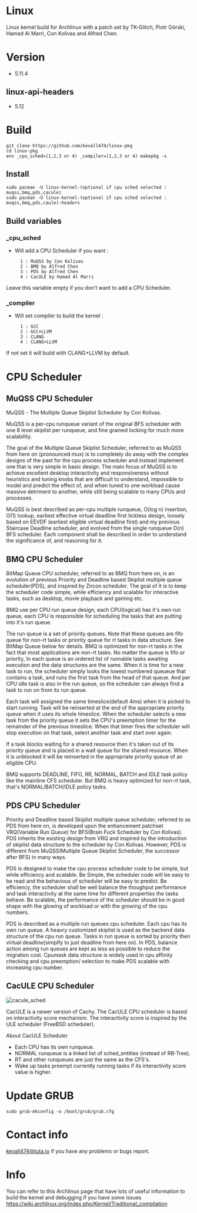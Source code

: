 # Linux

Linux kernel build for Archlinux with a patch set by TK-Glitch, Piotr Górski, Hamad Al Marri, Con Kolivas and Alfred Chen.

# Version

- 5.11.4

## linux-api-headers

- 5.12

# Build

    git clone https://github.com/kevall474/linux-pkg
    cd linux-pkg
    env _cpu_sched=(1,2,3 or 4) _compiler=(1,2,3 or 4) makepkg -s

## Install

    sudo pacman -U linux-kernel-(optional if cpu sched selected : muqss,bmq,pds,cacule)
    sudo pacman -U linux-kernel-(optional if cpu sched selected : muqss,bmq,pds,caule)-headers

## Build variables

### _cpu_sched

- Will add a CPU Scheduler if you want :

        1 : MuQSS by Con Kolivas
        2 : BMQ by Alfred Chen
        3 : PDS by Alfred Chen
        4 : CacULE by Hamad Al Marri

Leave this variable empty if you don't want to add a CPU Scheduler.

### _compiler

- Will set compiler to build the kernel :

        1 : GCC
        2 : GCC+LLVM
        3 : CLANG
        4 : CLANG+LLVM

If not set it will build with CLANG+LLVM by default.

# CPU Scheduler

## MuQSS CPU Scheduler

MuQSS - The Multiple Queue Skiplist Scheduler by Con Kolivas.

MuQSS is a per-cpu runqueue variant of the original BFS scheduler with
one 8 level skiplist per runqueue, and fine grained locking for much more
scalability.

The goal of the Multiple Queue Skiplist Scheduler, referred to as MuQSS from
here on (pronounced mux) is to completely do away with the complex designs of
the past for the cpu process scheduler and instead implement one that is very
simple in basic design. The main focus of MuQSS is to achieve excellent desktop
interactivity and responsiveness without heuristics and tuning knobs that are
difficult to understand, impossible to model and predict the effect of, and when
tuned to one workload cause massive detriment to another, while still being
scalable to many CPUs and processes.

MuQSS is best described as per-cpu multiple runqueue, O(log n) insertion, O(1)
lookup, earliest effective virtual deadline first tickless design, loosely based
on EEVDF (earliest eligible virtual deadline first) and my previous Staircase
Deadline scheduler, and evolved from the single runqueue O(n) BFS scheduler.
Each component shall be described in order to understand the significance of,
and reasoning for it.

## BMQ CPU Scheduler

BitMap Queue CPU scheduler, referred to as BMQ from here on, is an evolution
of previous Priority and Deadline based Skiplist multiple queue scheduler(PDS),
and inspired by Zircon scheduler. The goal of it is to keep the scheduler code
simple, while efficiency and scalable for interactive tasks, such as desktop,
movie playback and gaming etc.

BMQ use per CPU run queue design, each CPU(logical) has it's own run queue,
each CPU is responsible for scheduling the tasks that are putting into it's
run queue.

The run queue is a set of priority queues. Note that these queues are fifo
queue for non-rt tasks or priority queue for rt tasks in data structure. See
BitMap Queue below for details. BMQ is optimized for non-rt tasks in the fact
that most applications are non-rt tasks. No matter the queue is fifo or
priority, In each queue is an ordered list of runnable tasks awaiting execution
and the data structures are the same. When it is time for a new task to run,
the scheduler simply looks the lowest numbered queueue that contains a task,
and runs the first task from the head of that queue. And per CPU idle task is
also in the run queue, so the scheduler can always find a task to run on from
its run queue.

Each task will assigned the same timeslice(default 4ms) when it is picked to
start running. Task will be reinserted at the end of the appropriate priority
queue when it uses its whole timeslice. When the scheduler selects a new task
from the priority queue it sets the CPU's preemption timer for the remainder of
the previous timeslice. When that timer fires the scheduler will stop execution
on that task, select another task and start over again.

If a task blocks waiting for a shared resource then it's taken out of its
priority queue and is placed in a wait queue for the shared resource. When it
is unblocked it will be reinserted in the appropriate priority queue of an
eligible CPU.

BMQ supports DEADLINE, FIFO, RR, NORMAL, BATCH and IDLE task policy like the
mainline CFS scheduler. But BMQ is heavy optimized for non-rt task, that's
NORMAL/BATCH/IDLE policy tasks.

## PDS CPU Scheduler

Priority and Deadline based Skiplist multiple queue scheduler, referred to as
PDS from here on, is developed upon the enhancement patchset VRQ(Variable Run
Queue) for BFS(Brain Fuck Scheduler by Con Kolivas). PDS inherits the existing
design from VRQ and inspired by the introduction of skiplist data structure
to the scheduler by Con Kolivas. However, PDS is different from MuQSS(Multiple
Queue Skiplist Scheduler, the successor after BFS) in many ways.

PDS is designed to make the cpu process scheduler code to be simple, but while
efficiency and scalable. Be Simple, the scheduler code will be easy to be read
and the behavious of scheduler will be easy to predict. Be efficiency, the
scheduler shall be well balance the thoughput performance and task interactivity
at the same time for different properties the tasks behave. Be scalable, the
performance of the scheduler should be in good shape with the glowing of
workload or with the growing of the cpu numbers.

PDS is described as a multiple run queues cpu scheduler. Each cpu has its own
run queue. A heavry customized skiplist is used as the backend data structure
of the cpu run queue. Tasks in run queue is sorted by priority then virtual
deadline(simplfy to just deadline from here on). In PDS, balance action among
run queues are kept as less as possible to reduce the migration cost. Cpumask
data structure is widely used in cpu affinity checking and cpu preemption/
selection to make PDS scalable with increasing cpu number.

## CacULE CPU Scheduler

![cacule_sched](https://user-images.githubusercontent.com/68618182/103179297-92ac0100-4858-11eb-83aa-8992f33d67f8.png)

CacULE is a newer version of Cachy. The CacULE CPU scheduler is based on interactivity score mechanism.
The interactivity score is inspired by the ULE scheduler (FreeBSD scheduler).

About CacULE Scheduler

- Each CPU has its own runqueue.
- NORMAL runqueue is a linked list of sched_entities (instead of RB-Tree).
- RT and other runqueues are just the same as the CFS's.
- Wake up tasks preempt currently running tasks if its interactivity score value is higher.

# Update GRUB

    sudo grub-mkconfig -o /boot/grub/grub.cfg

# Contact info

kevall474@tuta.io if you have any problems or bugs report.

# Info

You can refer to this Archlinux page that have lots of useful information to build the kernel and debugging if you have some issues https://wiki.archlinux.org/index.php/Kernel/Traditional_compilation
